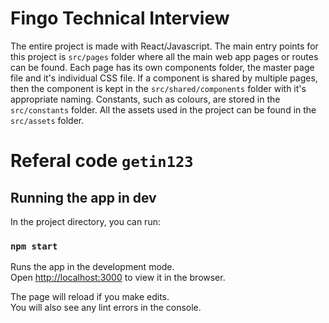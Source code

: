 # Fingo Technical Interview

The entire project is made with React/Javascript. The main entry points for this project is `src/pages` folder where all the main web app pages or routes can be found. Each page has its own components folder, the master page file and it's individual CSS file. If a component is shared by multiple pages, then the component is kept in the `src/shared/components` folder with it's appropriate naming. Constants, such as colours, are stored in the `src/constants` folder. All the assets used in the project can be found in the `src/assets` folder.

# Referal code `getin123`

## Running the app in dev

In the project directory, you can run:

### `npm start`

Runs the app in the development mode.\
Open [http://localhost:3000](http://localhost:3000) to view it in the browser.

The page will reload if you make edits.\
You will also see any lint errors in the console.
